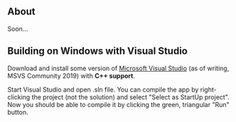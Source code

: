 About
--------------------------------------
Soon...

Building on Windows with Visual Studio
--------------------------------------
Download and install some version of [Microsoft Visual Studio](https://www.visualstudio.com/) (as of writing, MSVS Community 2019) with **C++ support**.

Start Visual Studio and open .sln file. You can compile the app by right-clicking the project (not the solution) and select "Select as StartUp project". Now you should be able to compile it by clicking the green, triangular "Run" button.
